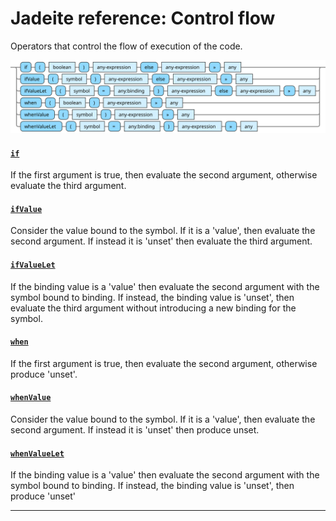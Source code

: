 <!---
  This markdown file was generated. Do not edit.
  -->

# Jadeite reference: Control flow

Operators that control the flow of execution of the code.

!["control-flow"](../halite-bnf-diagrams/control-flow-j.svg)

#### [`if`](halite_full-reference-j.md#if)

If the first argument is true, then evaluate the second argument, otherwise evaluate the third argument.

#### [`ifValue`](halite_full-reference-j.md#ifValue)

Consider the value bound to the symbol. If it is a 'value', then evaluate the second argument. If instead it is 'unset' then evaluate the third argument.

#### [`ifValueLet`](halite_full-reference-j.md#ifValueLet)

If the binding value is a 'value' then evaluate the second argument with the symbol bound to binding. If instead, the binding value is 'unset', then evaluate the third argument without introducing a new binding for the symbol.

#### [`when`](halite_full-reference-j.md#when)

If the first argument is true, then evaluate the second argument, otherwise produce 'unset'.

#### [`whenValue`](halite_full-reference-j.md#whenValue)

Consider the value bound to the symbol. If it is a 'value', then evaluate the second argument. If instead it is 'unset' then produce unset.

#### [`whenValueLet`](halite_full-reference-j.md#whenValueLet)

If the binding value is a 'value' then evaluate the second argument with the symbol bound to binding. If instead, the binding value is 'unset', then produce 'unset'

---
